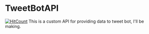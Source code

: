 # TweetBotAPI
[![HitCount](http://hits.dwyl.io/SandeepGamot/TweetBotAPI.svg)](http://hits.dwyl.io/SandeepGamot/TweetBotAPI)
This is a custom API for providing data to tweet bot, I'll be making.
